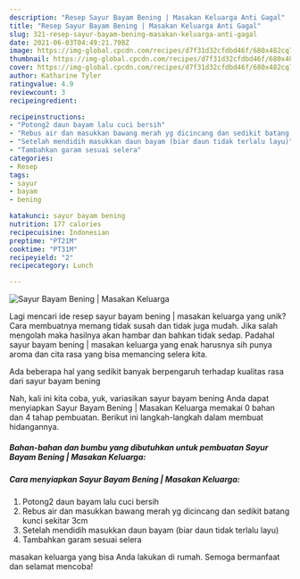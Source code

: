 ```yaml
---
description: "Resep Sayur Bayam Bening | Masakan Keluarga Anti Gagal"
title: "Resep Sayur Bayam Bening | Masakan Keluarga Anti Gagal"
slug: 321-resep-sayur-bayam-bening-masakan-keluarga-anti-gagal
date: 2021-06-03T04:49:21.798Z
image: https://img-global.cpcdn.com/recipes/d7f31d32cfdbd46f/680x482cq70/sayur-bayam-bening-masakan-keluarga-foto-resep-utama.jpg
thumbnail: https://img-global.cpcdn.com/recipes/d7f31d32cfdbd46f/680x482cq70/sayur-bayam-bening-masakan-keluarga-foto-resep-utama.jpg
cover: https://img-global.cpcdn.com/recipes/d7f31d32cfdbd46f/680x482cq70/sayur-bayam-bening-masakan-keluarga-foto-resep-utama.jpg
author: Katharine Tyler
ratingvalue: 4.9
reviewcount: 3
recipeingredient:

recipeinstructions:
- "Potong2 daun bayam lalu cuci bersih"
- "Rebus air dan masukkan bawang merah yg dicincang dan sedikit batang kunci sekitar 3cm"
- "Setelah mendidih masukkan daun bayam (biar daun tidak terlalu layu)"
- "Tambahkan garam sesuai selera"
categories:
- Resep
tags:
- sayur
- bayam
- bening

katakunci: sayur bayam bening 
nutrition: 177 calories
recipecuisine: Indonesian
preptime: "PT21M"
cooktime: "PT31M"
recipeyield: "2"
recipecategory: Lunch

---
```



![Sayur Bayam Bening | Masakan Keluarga](https://img-global.cpcdn.com/recipes/d7f31d32cfdbd46f/680x482cq70/sayur-bayam-bening-masakan-keluarga-foto-resep-utama.jpg)

Lagi mencari ide resep sayur bayam bening | masakan keluarga yang unik? Cara membuatnya memang tidak susah dan tidak juga mudah. Jika salah mengolah maka hasilnya akan hambar dan bahkan tidak sedap. Padahal sayur bayam bening | masakan keluarga yang enak harusnya sih punya aroma dan cita rasa yang bisa memancing selera kita.

Ada beberapa hal yang sedikit banyak berpengaruh terhadap kualitas rasa dari sayur bayam bening 

Nah, kali ini kita coba, yuk, variasikan sayur bayam bening  Anda dapat menyiapkan Sayur Bayam Bening | Masakan Keluarga memakai 0 bahan dan 4 tahap pembuatan. Berikut ini langkah-langkah dalam membuat hidangannya.

<!--inarticleads1-->

##### Bahan-bahan dan bumbu yang dibutuhkan untuk pembuatan Sayur Bayam Bening | Masakan Keluarga:





<!--inarticleads2-->

##### Cara menyiapkan Sayur Bayam Bening | Masakan Keluarga:

1. Potong2 daun bayam lalu cuci bersih
1. Rebus air dan masukkan bawang merah yg dicincang dan sedikit batang kunci sekitar 3cm
1. Setelah mendidih masukkan daun bayam (biar daun tidak terlalu layu)
1. Tambahkan garam sesuai selera




 masakan keluarga yang bisa Anda lakukan di rumah. Semoga bermanfaat dan selamat mencoba!

